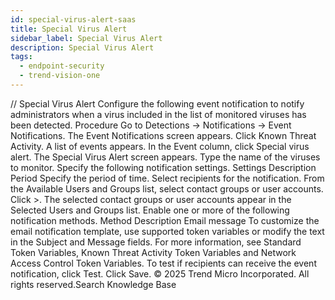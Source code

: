 ```yaml
---
id: special-virus-alert-saas
title: Special Virus Alert
sidebar_label: Special Virus Alert
description: Special Virus Alert
tags:
  - endpoint-security
  - trend-vision-one
---
```


/*<![CDATA[*/ $('#title').html($('meta[name=map-description]').attr('content')); /*]]>*/ Special Virus Alert Configure the following event notification to notify administrators when a virus included in the list of monitored viruses has been detected. Procedure Go to Detections → Notifications → Event Notifications. The Event Notifications screen appears. Click Known Threat Activity. A list of events appears. In the Event column, click Special virus alert. The Special Virus Alert screen appears. Type the name of the viruses to monitor. Specify the following notification settings. Settings Description Period Specify the period of time. Select recipients for the notification. From the Available Users and Groups list, select contact groups or user accounts. Click >. The selected contact groups or user accounts appear in the Selected Users and Groups list. Enable one or more of the following notification methods. Method Description Email message To customize the email notification template, use supported token variables or modify the text in the Subject and Message fields. For more information, see Standard Token Variables, Known Threat Activity Token Variables and Network Access Control Token Variables. To test if recipients can receive the event notification, click Test. Click Save. © 2025 Trend Micro Incorporated. All rights reserved.Search Knowledge Base